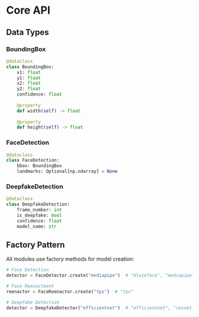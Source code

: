 # Core API

## Data Types

### BoundingBox

```python
@dataclass
class BoundingBox:
    x1: float
    y1: float  
    x2: float
    y2: float
    confidence: float
    
    @property
    def width(self) -> float
    
    @property  
    def height(self) -> float
```

### FaceDetection

```python
@dataclass
class FaceDetection:
    bbox: BoundingBox
    landmarks: Optional[np.ndarray] = None
```

### DeepfakeDetection

```python
@dataclass
class DeepfakeDetection:
    frame_number: int
    is_deepfake: bool
    confidence: float
    model_name: str
```

## Factory Pattern

All modules use factory methods for model creation:

```python
# Face Detection
detector = FaceDetector.create("mediapipe")  # "blazeface", "mediapipe", "ultralight"

# Face Reenactment
reenactor = FaceReenactor.create("tps")  # "tps"

# Deepfake Detection  
detector = DeepfakeDetector("efficientnet")  # "efficientnet", "resnet_inception"
```